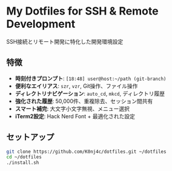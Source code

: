 # My Dotfiles for SSH & Remote Development

SSH接続とリモート開発に特化した開発環境設定

## 特徴
- **時刻付きプロンプト**: `[18:48] user@host:~/path (git-branch)`
- **便利なエイリアス**: `szr`, `vzr`, Git操作、ファイル操作
- **ディレクトリナビゲーション**: `auto_cd`, `mkcd`, ディレクトリ履歴
- **強化された履歴**: 50,000件、重複除去、セッション間共有  
- **スマート補完**: 大文字小文字無視、メニュー選択
- **iTerm2設定**: Hack Nerd Font + 最適化された設定

## セットアップ
```bash
git clone https://github.com/K0nj4c/dotfiles.git ~/dotfiles
cd ~/dotfiles
./install.sh

